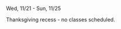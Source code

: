 
<div class="change">
<div class="column_date">
<p markdown="block">

Wed, 11/21 - Sun, 11/25
</p>
</div>

<div class="column_recitation">
<p markdown="block">

Thanksgiving recess - no classes scheduled. 

</p>
</div>

</div>
